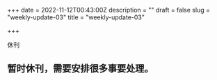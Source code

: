+++
date = 2022-11-12T00:43:00Z
description = ""
draft = false
slug = "weekly-update-03"
title = "weekly-update-03"

+++

休刊
## 暂时休刊，需要安排很多事要处理。

